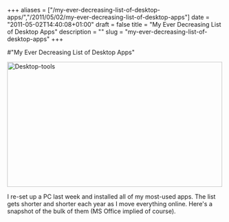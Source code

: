 +++
aliases = ["/my-ever-decreasing-list-of-desktop-apps/","/2011/05/02/my-ever-decreasing-list-of-desktop-apps"]
date = "2011-05-02T14:40:08+01:00"
draft = false
title = "My Ever Decreasing List of Desktop Apps"
description = ""
slug = "my-ever-decreasing-list-of-desktop-apps"
+++

#"My Ever Decreasing List of Desktop Apps"


 <div class='p_embed p_image_embed'>
<a href="http://getfile2.posterous.com/getfile/files.posterous.com/conoroneill/jLkY7cYDrgsZG9lXGCCXtmd8loxEa26TIZBNcodBmwJ3ussycWKa8b1iTijL/desktop-tools.png"><img alt="Desktop-tools" height="292" src="http://getfile3.posterous.com/getfile/files.posterous.com/conoroneill/IbVXTpLvk9lMET40UiIDCd0NgPhn7Lrgm4peU0tPQffyuEambfSRgBCmQrpo/desktop-tools.png.scaled.500.jpg" width="500" /></a>
</div>
<p>I re-set up a PC last week and installed all of my most-used apps. The list gets shorter and shorter each year as I move everything online. Here&#39;s a snapshot of the bulk of them (MS Office implied of course). </p>
 